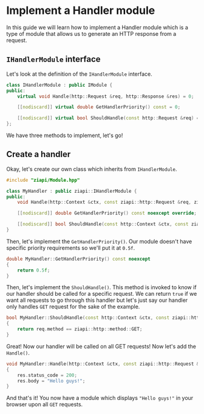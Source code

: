 # Implement a Handler module

In this guide we will learn how to implement a Handler module which is a type of module that allows us to generate an HTTP response from a request.

## `IHandlerModule` interface

Let's look at the definition of the `IHandlerModule` interface.

```c++
class IHandlerModule : public IModule {
public:
    virtual void Handle(http::Request &req, http::Response &res) = 0;

    [[nodiscard]] virtual double GetHandlerPriority() const = 0;

    [[nodiscard]] virtual bool ShouldHandle(const http::Request &req) = 0;
};
```

We have three methods to implement, let's go!

## Create a handler

Okay, let's create our own class which inherits from `IHandlerModule`.

```c++
#include "ziapi/Module.hpp"

class MyHandler : public ziapi::IHandlerModule {
public:
    void Handle(http::Context &ctx, const ziapi::http::Request &req, ziapi::http::Response &res) override;

    [[nodiscard]] double GetHandlerPriority() const noexcept override;

    [[nodiscard]] bool ShouldHandle(const http::Context &ctx, const ziapi::http::Request &req) override;
}
```

Then, let's implement the `GetHandlerPriority()`. Our module doesn't have specific priority requirements so we'll put it at `0.5f`.

```c++
double MyHandler::GetHandlerPriority() const noexcept
{
    return 0.5f;
}
```

Then, let's implement the `ShouldHandle()`. This method is invoked to know if our handler should be called for a specific request. We can return `true` if we want all requests to go through this handler but let's just say our handler only handles `GET` request for the sake of the example.

```c++
bool MyHandler::ShouldHandle(const http::Context &ctx, const ziapi::http::Request &req)
{
    return req.method == ziapi::http::method::GET;
}
```

Great! Now our handler will be called on all GET requests! Now let's add the `Handle()`.

```c++
void MyHandler::Handle(http::Context &ctx, const ziapi::http::Request &req, ziapi::http::Response &res)
{
    res.status_code = 200;
    res.body = "Hello guys!";
}
```

And that's it! You now have a module which displays `"Hello guys!"` in your browser upon all `GET` requests.
